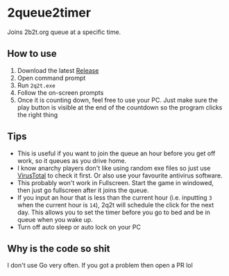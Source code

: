 # 2queue2timer
Joins 2b2t.org queue at a specific time.

## How to use

1. Download the latest [Release](https://github.com/tycrek/2queue2timer/releases)
2. Open command prompt
3. Run `2q2t.exe`
4. Follow the on-screen prompts
5. Once it is counting down, feel free to use your PC. Just make sure the play button is visible at the end of the countdown so the program clicks the right thing

## Tips

- This is useful if you want to join the queue an hour before you get off work, so it queues as you drive home.
- I know anarchy players don't like using random exe files so just use [VirusTotal](https://www.virustotal.com/gui/) to check it first. Or also use your favourite antivirus software.
- This probably won't work in Fullscreen. Start the game in windowed, then just go fullscreen after it joins the queue.
- If you input an hour that is less than the current hour (i.e. inputting `3` when the current hour is `14`), 2q2t will schedule the click for the next day. This allows you to set the timer before you go to bed and be in queue when you wake up.
- Turn off auto sleep or auto lock on your PC

## Why is the code so shit

I don't use Go very often. If you got a problem then open a PR lol
